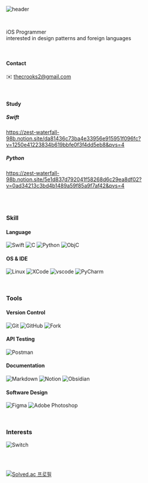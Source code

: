 <div align="leading">
  
![header](https://capsule-render.vercel.app/api?type=Soft&text="I've%20fallen%20down,%20but%20I'll%20rise%20above%20this%20doubt"&fontColor=ffffff&color=0:faf0f0,100:d5e3e8&height=70&section=header&animation=fadeIn&fontSize=15&fontAlignY=50)

<br>

iOS Programmer<br>
interested in design patterns and foreign languages

<br>

#### Contact
✉️ thecrooks2@gmail.com

<br>

#### Study

##### Swift
https://zest-waterfall-98b.notion.site/da81436c73ba4e33956e915951f096fc?v=1250e41223834b619bbfe0f3f4dd5eb8&pvs=4
##### Python
https://zest-waterfall-98b.notion.site/5e1d837d792041f58268d6c29ea8df02?v=0ad34213c3bd4b1489a59f85a9f7af42&pvs=4

##

<br>

### Skill

#### Language
![Swift](https://img.shields.io/badge/swift-black?style=for-the-badge&logo=Swift)
![C](https://img.shields.io/badge/C-black?style=for-the-badge&logo=C)
![Python](https://img.shields.io/badge/python-black?style=for-the-badge&logo=Python)
![ObjC](https://img.shields.io/badge/objective%20c-black?style=for-the-badge&logo=objective%20c)

#### OS & IDE
![Linux](https://img.shields.io/badge/linux-black?style=for-the-badge&logo=Linux)
![XCode](https://img.shields.io/badge/xcode-black?style=for-the-badge&logo=XCode)
![vscode](https://img.shields.io/badge/Visual%20Studio%20Code-black?style=for-the-badge&logo=visual%20studio%20code)
![PyCharm](https://img.shields.io/badge/pycharm-black?style=for-the-badge&logo=pycharm)

<br>
  
### Tools

#### Version Control
![Git](https://img.shields.io/badge/git-black?style=for-the-badge&logo=Git)
![GitHub](https://img.shields.io/badge/github-black?style=for-the-badge&logo=github)
![Fork](https://img.shields.io/badge/fork-black?style=for-the-badge&logo=fork)

#### API Testing
![Postman](https://img.shields.io/badge/postman-black?style=for-the-badge&logo=Postman)


#### Documentation
![Markdown](https://img.shields.io/badge/markdown-black?style=for-the-badge&logo=Markdown)
![Notion](https://img.shields.io/badge/notion-black?style=for-the-badge&logo=notion)
![Obsidian](https://img.shields.io/badge/obsidian-black?style=for-the-badge&logo=Obsidian)

#### Software Design
![Figma](https://img.shields.io/badge/figma-black?style=for-the-badge&logo=figma)
![Adobe Photoshop](https://img.shields.io/badge/adobe%20photoshop-black?style=for-the-badge&logo=adobe%20photoshop)

<br>
  
### Interests
![Switch](https://img.shields.io/badge/nintendo%20switch-black?style=for-the-badge&logo=nintendo%20switch)


##

<br>

[![Solved.ac
프로필](http://mazassumnida.wtf/api/generate_badge?boj=dertflag)](https://solved.ac/dertflag)
  <br>
</div>

  
